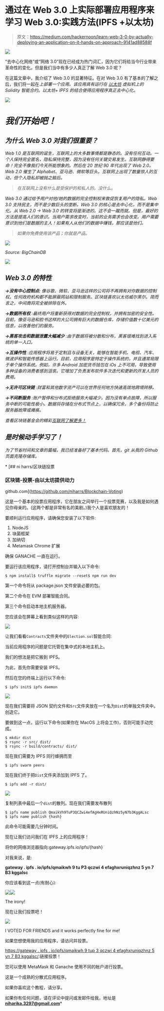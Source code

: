# 通过在 Web 3.0 上实际部署应用程序来学习 Web 3.0:实践方法(IPFS +以太坊)

> 原文：<https://medium.com/hackernoon/learn-web-3-0-by-actually-deploying-an-application-on-it-hands-on-approach-9141ad88588f>

![](img/9c54dd5b039156a57962a8559b801829.png)

“去中心化网络”或“网络 3.0”现在已经成为热门词汇，因为它们将给当今行业带来革命性的变化。但是我们当中有多少人真正了解 Web 3.0 呢？

在这篇文章中，我介绍了 Web 3.0 的显著特征。在对 Web 3.0 有了基本的了解之后，我们将一起在[](https://hackernoon.com/tagged/ipfs)**上部署一个应用。该应用具有运行在* [*以太坊*](https://hackernoon.com/tagged/ethereum) *虚拟机上的 Solidity 智能合约。以太坊+ IPFS 的结合使得应用程序真正去中心化。**

*![](img/aa51b5a31b278a314ba7e99e655b12b1.png)*

# *我们开始吧！*

## *为什么 Web 3.0 对我们很重要？*

*Web 1.0 是互联网的诞生，互联网上的大多数事情都是静态的。没有任何互动。一个人保持完全匿名，隐私保持完整，因为没有任何关键交易发生。互联网静得要命！完全不像我们今天所能想象的。然后在 20 世纪 90 年代出现了 Web 2.0。Web 2.0 催生了 Alphabet、亚马逊、微软等巨头。互联网上出现了数量惊人的互动，但个人隐私却被抛之脑后。*

> *在互联网上没有什么是受保护的和私人的。没什么。*

*Web 3.0 通过给予用户对他/她的数据的完全控制权来敦促恢复用户的隐私。Web 3.0 支持民主，而不是少数巨头的垄断。Web 3.0 的核心是去中心化，而不是集中化。从 Web 2.0 → Web 3.0 的转变将是渐进的。这不会一蹴而就。但是，最好的方法是提高人们的意识。当用户需求改变时，当前的业务需求也会改变。用户需要意识到他们是数据的主人！如果有人从他们的数据中赚钱，那应该是他们。*

> *如果你免费使用该产品；你就是产品。*

*![](img/bdb3e69a820f47efec9d1758b385c9b1.png)*

*Source: BigChainDB*

*![](img/74d32b46b9694bd1868b657928a95069.png)*

## *Web 3.0 的特性*

****→没有中心控制点:*** *像谷歌、微软、亚马逊这样的公司将不再拥有对你数据的控制权。任何政府机构都不能屏蔽网站和限制服务。区块链喜欢以太坊威尔黑尔。简而言之，中间商将完全被排除在外。**

****→数据所有权*** *:最终用户将重新获得对数据的完全控制权，并拥有加密的安全性。目前，像亚马逊和脸书这样的大公司拥有巨大的数据仓库，存储价值数十亿美元的信息，以改善他们的服务。**

****→黑客攻击和数据泄露大幅减少*** *:由于数据将被分散和分布，黑客很难找到进入系统的单一入口。**

****→互操作性*** *:应用程序将易于定制且与设备无关，能够在智能手机、电视、汽车、微波炉和智能传感器上运行。目前，应用程序是特定于操作系统的，并且通常局限于单个操作系统。例如，许多 Android 加密货币钱包在 iOs 上不可用，导致使用多种设备的消费者感到沮丧。它增加了负责发布软件多次迭代和更新的开发人员的费用。**

****→无许可区块链*** *:财富和其他数字资产可以在世界任何地方快速高效地跨境转移。**

****→不间断服务*** *:账户暂停和分布式拒绝服务大幅减少。因为没有单点故障，所以服务中断的可能性极小。数据将存储在分布式节点上，以确保冗余，多个备份将防止服务器故障或瘫痪。**

*查看区块链基金会的精彩[互联网了解更多！](https://iobf.co/)*

## *是时候动手学习了！*

*为了节省时间和文章的篇幅，我已经准备好了基本代码。首先，git 从我的 Github 页面克隆存储库。*

*[](https://github.com/niharrs/Blockchain-Voting) [## ni harrs/区块链投票

### 区块链-投票-由以太坊提供动力

github.com](https://github.com/niharrs/Blockchain-Voting) 

这是一个基本的投票应用程序，它在朋友之间举行一个投票竞赛，以及我是如何遇见你母亲的。(这两个都是非常有名的美剧。)我个人是喜欢朋友的！

要顺利运行应用程序，请确保您安装了以下软件:

1.  NodeJS
2.  块菌框架
3.  加纳切
4.  Metamask Chrome 扩展

确保 GANACHE 一直在运行。

要运行该应用程序，请打开控制台并输入以下命令:

```
$ npm install$ truffle migrate --reset$ npm run dev
```

第一个命令将从 package.json 文件安装必要的包。

第二个命令在 EVM 部署智能合同。

第三个命令启动本地主机服务器。

您应该会在屏幕上看到类似这样的内容:

![](img/a62341318c2b5c83268ad6e812b1a79b.png)

让我们看看`Contracts`文件夹中的`Election.sol`智能合同:

当前应用程序的问题是它托管在集中式的本地主机上。

我们的想法是把它搬到 IPFS。

为此，首先你需要安装 IPFS。

然后在您的终端上运行以下命令:

```
$ ipfs init$ ipfs daemon
```

![](img/7e61b156cfa7791ce9aa7ac0d1b70677.png)

现在我们需要将 JSON 契约文件和`Src`文件夹放在一个名为`Dist`的单独文件夹中。创造它。

要做到这一点，运行以下命令(如果你在 MacOS 上将会工作)，否则可能手动完成。

```
$ mkdir dist
$ rsync -r src/ dist/
$ rsync -r build/contracts/ dist/
```

现在我们需要为 IPFS 同行蜂拥而至

```
$ ipfs swarm peers
```

现在我们终于把`Dist`文件夹添加到 IPFS 了。

```
$ ipfs add -r dist/
```

![](img/0cefbb88f381ca0e7682f17f4365105c.png)

复制列表中最后一个`dist`的散列。现在我们需要发布散列

```
$ ipfs name publish QmaikVh9TuP3QCZwi4efAgHxRUniQzhNz5yN7b3KggALsc
$ ipfs name publish {hash}
```

此命令可能需要几分钟时间。

现在让我们访问我们在 IPFS 上的应用程序！

将你的网络浏览器指向:gateway.ipfs.io/ipfs/{hash}

对我来说，是:

**gateway . ipfs . io/ipfs/qmaikwh 9 tu P3 qczwi 4 efaghxruniqzhnz 5 yn 7 B3 kggalsc**

你应该看到这一点(有耐心):

![](img/285ebbfeb0376177e2778b62a1d632c7.png)![](img/ad442bc964091041c65a6500bdd66e93.png)

The irony!

现在让我们投票吧！

![](img/c74cbd333905d5613e27cbf851a111d2.png)

I VOTED FOR FRIENDS and it works perfectly fine for me!

如果您想使用我的应用程序，请访问并投票。

[https://gateway . ipfs . io/ipfs/qmaikwh 9 tup 3 qczwi 4 efaghxruniqzhnz 5 yn 7 B3 kggalsc/](https://gateway.ipfs.io/ipfs/QmaikVh9TuP3QCZwi4efAgHxRUniQzhNz5yN7b3KggALsc/):链接投票！

您可以使用 MetaMask 和 Ganache 使用不同的帐户进行投票。

这是一个成熟的分散式应用程序。

如果你喜欢这个教程，请分享。

如果你有任何问题，请在评论中提问或发邮件给我，地址是**niharika.3297@gmail.com***